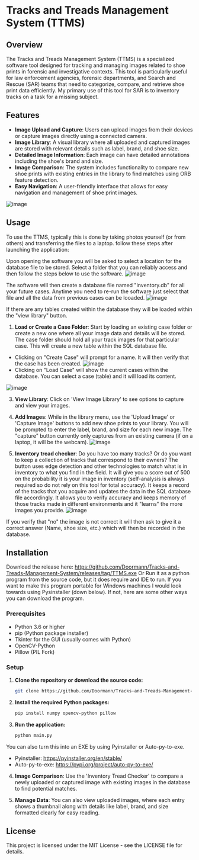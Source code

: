 # Tracks and Treads Management System (TTMS)

## Overview
The Tracks and Treads Management System (TTMS) is a specialized software tool designed for tracking and managing images related to shoe prints in forensic and investigative contexts. This tool is particularly useful for law enforcement agencies, forensic departments, and Search and Rescue (SAR) teams that need to categorize, compare, and retrieve shoe print data efficiently. My primary use of this tool for SAR is to inventory tracks on a task for a missing subject.

## Features
- **Image Upload and Capture**: Users can upload images from their devices or capture images directly using a connected camera.
- **Image Library**: A visual library where all uploaded and captured images are stored with relevant details such as label, brand, and shoe size.
- **Detailed Image Information**: Each image can have detailed annotations including the shoe's brand and size.
- **Image Comparison**: The system includes functionality to compare new shoe prints with existing entries in the library to find matches using ORB feature detection.
- **Easy Navigation**: A user-friendly interface that allows for easy navigation and management of shoe print images.

![image](https://github.com/user-attachments/assets/077109b2-d1fd-49a4-8cd5-03fc12aebb9e)

## Usage
To use the TTMS, typically this is done by taking photos yourself (or from others) and transferring the files to a laptop.
follow these steps after launching the application:

Upon opening the software you will be asked to select a location for the database file to be stored. Select a folder that you can reliably access and then follow the steps below to use the software.
![image](https://github.com/user-attachments/assets/9ad8bd55-ee6f-493c-8a0c-01f28493c5de)

The software will then create a database file named "inventory.db" for all your future cases. Anytime you need to re-run the software just select that file and all the data from previous cases can be looaded.
![image](https://github.com/user-attachments/assets/0c39fbba-eac4-43e3-8d4c-1e75a86b8ee0)

If there are any tables created within the database they will be loaded within the "view library" button. 

1. **Load or Create a Case Folder**: Start by loading an existing case folder or create a new one where all your image data and details will be stored. The case folder should hold all your track images for that particular case. This will create a new table within the SQL database file.

- Clicking on "Create Case" will prompt for a name. It will then verify that the case has been created.
![image](https://github.com/user-attachments/assets/7e4a237e-e9e0-4673-be06-f44766b8e2dd)
- Clicking on "Load Case" will show the current cases within the database. You can select a case (table) and it will load its content.

![image](https://github.com/user-attachments/assets/6bbb21e0-95b4-4c41-af47-766a028b8df5)

3. **View Library**: Click on 'View Image Library' to see options to capture and view your images.
   
4. **Add Images**: While in the library menu, use the 'Upload Image' or 'Capture Image' buttons to add new shoe prints to your library. You will be prompted to enter the label, brand, and size for each new image. The "capture" button currently only captures from an existing camera (if on a laptop, it will be the webcam).
![image](https://github.com/user-attachments/assets/99dbf59f-f5ae-4e6e-9162-a4c06a29e147)

5. **Inventory tread checker**: Do you have too many tracks? Or do you want to keep a collection of tracks that correspond to their owners? The button uses edge detection and other technologies to match what is in inventory to what you find in the field. It will give you a score out of 500 on the probability it is your image in inventory (self-analysis is always required so do not rely on this tool for total accuracy). It keeps a record of the tracks that you acquire and updates the data in the SQL database file accordingly. It allows you to verify accuracy and keeps memory of those tracks made in different environments and it "learns" the more images you provide.
![image](https://github.com/user-attachments/assets/baae3b30-46db-4ffa-a9f1-0fcc9f3218af)

If you verify that "no" the image is not correct it will then ask to give it a correct answer (Name, shoe size, etc.) which will then be recorded in the database.

## Installation
Download the release here: https://github.com/Doormann/Tracks-and-Treads-Management-System/releases/tag/TTMS.exe
Or 
Run it as a python program from the source code, but it does require and IDE to run. If you want to make this program portable for Windows machines I would look towards using Pysinstaller (down below).
If not, here are some other ways you can download the program.
### Prerequisites
- Python 3.6 or higher
- pip (Python package installer)
- Tkinter for the GUI (usually comes with Python)
- OpenCV-Python
- Pillow (PIL Fork)

### Setup
1. **Clone the repository or download the source code:**
   ```bash
   git clone https://github.com/Doormann/Tracks-and-Treads-Management-System.git
   ```

2. **Install the required Python packages:**
   ```bash
   pip install numpy opencv-python pillow
   ```

3. **Run the application:**
   ```bash
   python main.py
   ```
You can also turn this into an EXE by using Pyinstaller or Auto-py-to-exe.

- Pyinstaller: https://pyinstaller.org/en/stable/
- Auto-py-to-exe: https://pypi.org/project/auto-py-to-exe/
4. **Image Comparison**: Use the 'Inventory Tread Checker' to compare a newly uploaded or captured image with existing images in the database to find potential matches.

5. **Manage Data**: You can also view uploaded images, where each entry shows a thumbnail along with details like label, brand, and size formatted clearly for easy reading.

## License
This project is licensed under the MIT License - see the LICENSE file for details.
